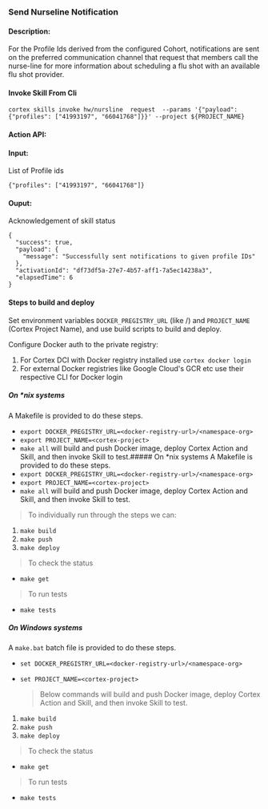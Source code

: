 ### Send Nurseline Notification


#### Description:
For the Profile Ids derived from the configured Cohort, notifications are sent on the preferred communication channel that request that members call the nurse-line for more information about scheduling a flu shot with an available flu shot provider.

#### Invoke Skill From Cli

```
cortex skills invoke hw/nursline  request  --params '{"payload": {"profiles": ["41993197", "66041768"]}}' --project ${PROJECT_NAME}
```

#### Action API: 
<Action API Placeholder>

#### Input:
List of Profile ids

```
{"profiles": ["41993197", "66041768"]}
```

#### Ouput:
Acknowledgement of skill status
```
{
  "success": true,
  "payload": {
    "message": "Successfully sent notifications to given profile IDs"
  },
  "activationId": "df73df5a-27e7-4b57-aff1-7a5ec14238a3",
  "elapsedTime": 6
}
```

#### Steps to build and deploy

Set environment variables `DOCKER_PREGISTRY_URL` (like <docker-registry-url>/<namespace-org>) and `PROJECT_NAME` (Cortex Project Name), and use build scripts to build and deploy.

Configure Docker auth to the private registry:
1. For Cortex DCI with Docker registry installed use `cortex docker login`
2. For external Docker registries like Google Cloud's GCR etc use their respective CLI for Docker login

##### On *nix systems
A Makefile is provided to do these steps.
* `export DOCKER_PREGISTRY_URL=<docker-registry-url>/<namespace-org>`
* `export PROJECT_NAME=<cortex-project>`
* `make all` will build and push Docker image, deploy Cortex Action and Skill, and then invoke Skill to test.##### On *nix systems
A Makefile is provided to do these steps.
* `export DOCKER_PREGISTRY_URL=<docker-registry-url>/<namespace-org>`
* `export PROJECT_NAME=<cortex-project>`
* `make all` will build and push Docker image, deploy Cortex Action and Skill, and then invoke Skill to test.

 > To individually run through the steps we can:
1. `make build`
2. `make push`
3. `make deploy`

 > To check the status
* `make get`
 
 > To run tests
* `make tests`

##### On Windows systems
A `make.bat` batch file is provided to do these steps.
* `set DOCKER_PREGISTRY_URL=<docker-registry-url>/<namespace-org>`
* `set PROJECT_NAME=<cortex-project>`

  > Below commands will build and push Docker image, deploy Cortex Action and Skill, and then invoke Skill to test.
1. `make build`
2. `make push`
3. `make deploy`

 > To check the status
* `make get`

 > To run tests
* `make tests`